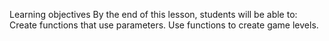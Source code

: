 Learning objectives
By the end of this lesson, students will be able to:
Create functions that use parameters.
Use functions to create game levels.
